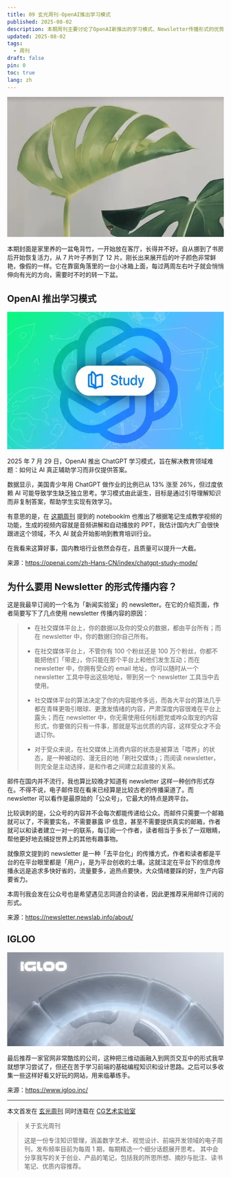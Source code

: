 ```yaml
---
title: 09 玄光周刊-OpenAI推出学习模式
published: 2025-08-02
description: 本期周刊主要讨论了OpenAI新推出的学习模式、Newsletter传播形式的优势，以及推荐了IGLOO公司的创意网站设计。
updated: 2025-08-02
tags:
  - 周刊
draft: false
pin: 0
toc: true
lang: zh
---
```


![](../_images/09%20玄光周刊-OpenAI推出学习模式-1754681868774.webp)

本期封面是家里养的一盆龟背竹，一开始放在客厅，长得并不好。自从挪到了书房后开始恢复活力，从 7 片叶子养到了 12 片。刚长出来展开后的叶子颜色非常鲜艳，像假的一样。它在靠窗角落里的一台小冰箱上面，每过两周左右叶子就会悄悄伸向有光的方向，需要时不时的转一下盆。

## OpenAI 推出学习模式

![](../_images/09%20玄光周刊-OpenAI推出学习模式-1754681884779.webp)

2025 年 7 月 29 日，OpenAI 推出 ChatGPT 学习模式，旨在解决教育领域难题：如何让 AI 真正辅助学习而非仅提供答案。

数据显示，美国青少年用 ChatGPT 做作业的比例已从 13% 涨至 26%，但过度依赖 AI 可能导致学生缺乏独立思考。学习模式由此诞生，目标是通过引导理解知识而非复制答案，帮助学生实现有效学习。

有意思的是，在 [这期周刊]([参与造梦的艺术：电影制作幕后与AI工具革新](https://cgartlab.com/05-the-art-of-dreammaking-behind-the-scenes-of-film-production-and-the-innovation-of-ai-tools/)) 提到的 notebooklm 也推出了根据笔记生成教学视频的功能，生成的视频内容就是音频讲解和自动播放的 PPT，我估计国内大厂会很快跟进这个领域，不久 AI 就会开始影响到教育培训行业。

在我看来这算好事，国内教培行业依然会存在，且质量可以提升一大截。

来源：https://openai.com/zh-Hans-CN/index/chatgpt-study-mode/

## 为什么要用 Newsletter 的形式传播内容？

这是我最早订阅的一个名为「新闻实验室」的 newsletter。在它的介绍页面，作者简要写下了几点使用 newsletter 传播内容的原因：

> - 在社交媒体平台上，你的数据以及你的受众的数据，都由平台所有；而在 newsletter 中，你的数据归你自己所有。
> 
> - 在社交媒体平台上，不管你有 100 个粉丝还是 100 万个粉丝，你都不能把他们「带走」，你只能在那个平台上和他们发生互动；而在 newsletter 中，你拥有受众的 email 地址，你可以随时从一个 newsletter 工具中导出这些地址，带到另一个 newsletter 工具当中去使用。
> 
> - 社交媒体平台的算法决定了你的内容能传多远，而各大平台的算法几乎都在青睐更吸引眼球、更激发情绪的内容，严肃深度内容很难在平台上露头；而在 newsletter 中，你无需使用任何标题党或哗众取宠的内容形式，你要做的只有一件事，那就是写出优质的内容，这样受众才不会退订你。
> 
> - 对于受众来说，在社交媒体上消费内容的状态是被算法「喂养」的状态，是一种被动的、漫无目的地「刷社交媒体」；而阅读 newsletter，则完全是主动选择，是和作者之间建立起直接的关系。

邮件在国内并不流行，我也算比较晚才知道有 newsletter 这样一种创作形式存在。不得不说，电子邮件现在看来已经算是比较古老的传播渠道了。而 newsletter 可以看作是最原始的「公众号」，它最大的特点是跨平台。

比较讽刺的是，公众号的内容并不会每次都能传递给公众。而邮件只需要一个邮箱就可以了，不需要实名，不需要暴露 IP 信息，甚至不需要提供真实的邮箱，作者就可以和读者建立一对一的联系，每订阅一个作者，读者相当于多长了一双眼睛，帮他更好地去捕捉世界上的其他有趣事物。

就像原文提到的 newsletter 是一种「去平台化」的传播方式，作者和读者都是平台的在平台眼里都是「用户」，是为平台创收的土壤。这就注定在平台下的信息传播永远是追求多快好省的，流量要多，追热点要快，大众情绪要踩的好，生产内容要省力。

本周刊我会发在公众号也是希望遇见志同道合的读者，因此更推荐采用邮件订阅的形式。

来源：https://newsletter.newslab.info/about/

## IGLOO

![](../_images/09%20玄光周刊-OpenAI推出学习模式-1754681899473.webp)

最后推荐一家官网非常酷炫的公司，这种把三维动画融入到网页交互中的形式我早就想学习尝试了，但还在苦于学习前端的基础编程知识和设计思路。之后可以多收集一些这样好看又好玩的网站，用来临摹练手。

来源：https://www.igloo.inc/

---

本文首发在 [玄光周刊](https://weekly.cgartlab.com) 同时连载在 [CG艺术实验室](https://cgartlab.com)

> 关于玄光周刊
>
> 这是一份专注知识管理，涵盖数字艺术、视觉设计、前端开发领域的电子周刊，发布频率目前为每周 1 期，每期精选一个细分话题展开思考。 其中会分享我写的关于创业、产品的笔记，包括我的所思所想、摘抄与批注、读书笔记、优质内容推荐。
